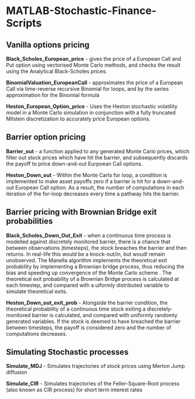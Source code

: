 # MATLAB-Stochastic-Finance-Scripts

## Vanilla options pricing
**Black_Scholes_European_price** - gives the price of a European Call and Put option using vectorised Monte Carlo methods, and checks the result using the Analytical Black-Scholes prices. 

**BinomialValuation_EuropeanCall** - approximates the price of a European Call via time-reverse recursive Binomial for loops, and by the series approximation for the Binomial formula

**Heston_European_Option_price** - Uses the Heston stochastic volatility model in a Monte Carlo simulation in conjunction with a fully truncated Milstein discretization to accurately price European options. 

## Barrier option pricing
**Barrier_out** - a function applied to any generated Monte Carlo prices, which filter out stock prices which have hit the barrier, and subsequently discards the payoff to price down-and-out Eurpoean Call options. 

**Heston_Down_out** - Within the Monte Carlo for loop, a condition is implemented to make asset payoffs zero if a barrier is hit for a down-and-out European Call option. As a result, the number of computations in each iteration of the for-loop decreases every time a pathway hits the barrier. 

## Barrier pricing with Brownian Bridge exit probabilities
**Black_Scholes_Down_Out_Exit** - when a continuous time process is modelled against discretely monitored barrier, there is a chance that between observations (timesteps), the stock breaches the barrier and then returns. In real-life this would be a knock-out/in, but woudl remain unobserved. The Manella algorithm implements the theoretical exit probability by implementing a Brownian bridge process, thus reducing the bias and speeding up convergence of the Monte Carlo scheme . The theoretical exit probability of a Brownian Bridge process is calculated at each timestep, and compared with a uiformly distributed variable to simulate theoretical exits.

**Heston_Down_out_exit_prob** - Alongside the barrier condition, the theoretical probability of a continuous time stock exiting a discretely-monitored barrier is calculated, and compared with uniformly randomly generated variables. If the stock is deemed to have breached the barrier between timesteps, the payoff is considered zero and the number of computations decreases.

## Simulating Stochastic processes
**Simulate_MDJ** - Simulates trajectories of stock prices using Merton Jump diffusion

**Simulate_CIR** - Simulates trajectories of the Feller-Square-Root process (also known as CIR process) for short term interest rates
